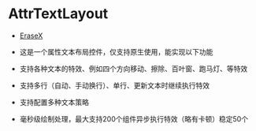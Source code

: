 # AttrTextLayout

- [EraseX](./docx/img/EraseXLeft.gif)

- 这是一个属性文本布局控件，仅支持原生使用，能实现以下功能
- 支持各种文本的特效、例如四个方向移动、擦除、百叶窗、跑马灯、等特效
- 支持多行（自动、手动换行）、单行、更新文本时继续执行特效
- 支持配置多种文本策略
- 毫秒级绘制处理，最大支持200个组件异步执行特效（略有卡顿）稳定50个